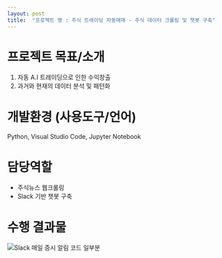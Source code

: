 ```yaml
---
layout: post
title:  "프로젝트 명 : 주식 트레이딩 자동매매 - 주식 데이터 크롤링 및 챗봇 구축"
---
```


# 프로젝트 목표/소개	
1.	자동 A.I 트레이딩으로 인한 수익창출
2.	과거와 현재의 데이터 분석 및 패턴화

# 개발환경 (사용도구/언어)
Python, Visual Studio Code, Jupyter Notebook

# 담당역할
- 주식뉴스 웹크롤링
- Slack 기반 챗봇 구축

# 수행 결과물
![Slack 매일 증시 알림 코드 일부분](https://user-images.githubusercontent.com/97649924/175804294-4b2fefde-0642-417a-8b18-828ce3893999.png)


